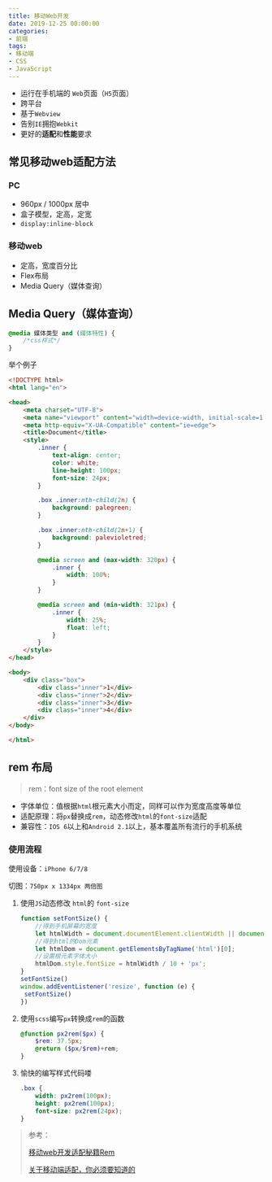 ```yaml
---
title: 移动Web开发
date: 2019-12-25 00:00:00
categories: 
- 前端
tags:
- 移动端
- CSS
- JavaScript
---
```


- 运行在手机端的 `Web`页面（`H5`页面）
- 跨平台
- 基于`Webview`
- 告别`IE`拥抱`Webkit`
- 更好的**适配**和**性能**要求

## 常见移动web适配方法

### PC

- 960px / 1000px 居中
- 盒子模型，定高，定宽
- `display:inline-block`

### 移动web

- 定高，宽度百分比
- Flex布局
- Media Query（媒体查询）

## Media Query（媒体查询）

```css
@media 媒体类型 and (媒体特性) {
    /*css样式*/
}
```

举个例子

```html
<!DOCTYPE html>
<html lang="en">

<head>
    <meta charset="UTF-8">
    <meta name="viewport" content="width=device-width, initial-scale=1.0">
    <meta http-equiv="X-UA-Compatible" content="ie=edge">
    <title>Document</title>
    <style>
        .inner {
            text-align: center;
            color: white;
            line-height: 100px;
            font-size: 24px;
        }

        .box .inner:nth-child(2n) {
            background: palegreen;
        }

        .box .inner:nth-child(2n+1) {
            background: palevioletred;
        }

        @media screen and (max-width: 320px) {
            .inner {
                width: 100%;
            }
        }

        @media screen and (min-width: 321px) {
            .inner {
                width: 25%;
                float: left;
            }
        }
    </style>
</head>

<body>
    <div class="box">
        <div class="inner">1</div>
        <div class="inner">2</div>
        <div class="inner">3</div>
        <div class="inner">4</div>
    </div>
</body>

</html>
```

## rem 布局

> rem：font size of the root element

- 字体单位：值根据`html`根元素大小而定，同样可以作为宽度高度等单位
- 适配原理：将`px`替换成`rem`，动态修改`html`的`font-size`适配
- 兼容性：`IOS 6`以上和`Android 2.1`以上，基本覆盖所有流行的手机系统

### 使用流程 

使用设备：`iPhone 6/7/8 `

切图：`750px x 1334px 两倍图`

1. 使用`JS`动态修改 `html`的 `font-size`

   ```javascript
   function setFontSize() {
       //得到手机屏幕的宽度
       let htmlWidth = document.documentElement.clientWidth || document.body.clientWidth;
       //得到html的Dom元素
       let htmlDom = document.getElementsByTagName('html')[0];
       //设置根元素字体大小
       htmlDom.style.fontSize = htmlWidth / 10 + 'px';
   }
   setFontSize()
   window.addEventListener('resize', function (e) {
   	setFontSize()
   })
   ```

2. 使用`scss`编写`px`转换成`rem`的函数

   ```scss
   @function px2rem($px) {
       $rem: 37.5px;
       @return ($px/$rem)+rem;
   }
   ```

3. 愉快的编写样式代码喽

   ```scss
   .box {
       width: px2rem(100px);
       height: px2rem(100px);
       font-size: px2rem(24px);
   }
   ```


> 参考：
>
> [移动web开发适配秘籍Rem](https://www.imooc.com/learn/942)
>
> [关于移动端适配，你必须要知道的](https://juejin.im/post/5cddf289f265da038f77696c)

 